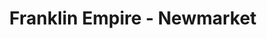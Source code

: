 ---
title: "Franklin Empire - Newmarket"
url: /newmarket/franklin-empire-newmarket/
shop: electrical
---